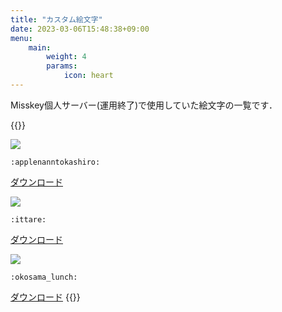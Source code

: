 ```yaml
---
title: "カスタム絵文字"
date: 2023-03-06T15:48:38+09:00
menu:
    main: 
        weight: 4
        params:
            icon: heart
---
```


Misskey個人サーバー(運用終了)で使用していた絵文字の一覧です．

{{<rawhtml>}}
<p><img src="/misskey-emoji/applenanntokashiro.png"></p>
<p><code>:applenanntokashiro:​</code></p>
<a href="/misskey-emoji/applenanntokashiro.png" download="">ダウンロード</a>
<p><img src="/misskey-emoji/ittare.png"></p>
<p><code>:ittare:​</code></p>
<a href="/misskey-emoji/ittare.png" download="">ダウンロード</a>
<p><img src="/misskey-emoji/okosama_lunch.png"></p>
<p><code>:okosama_lunch:​</code></p>
<a href="/misskey-emoji/okosama_lunch.png" download="">ダウンロード</a>
{{</rawhtml>}}